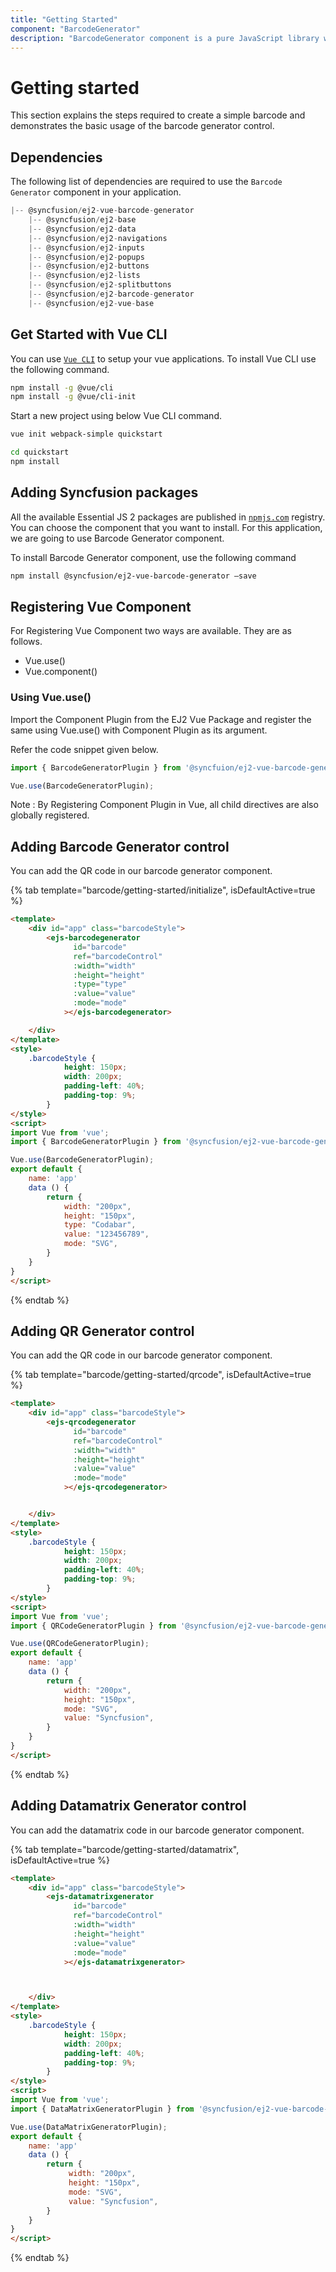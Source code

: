 ```yaml
---
title: "Getting Started"
component: "BarcodeGenerator"
description: "BarcodeGenerator component is a pure JavaScript library which will convert a string to Barcode and show it to the user. This supports major 1D and 2D barcodes including coda bar, code 128, QR Code."
---
```


# Getting started

This section explains the steps required to create a simple barcode and demonstrates the basic usage of the barcode generator control.

## Dependencies

The following list of dependencies are required to use the `Barcode Generator` component in your application.

```javascript
|-- @syncfusion/ej2-vue-barcode-generator
    |-- @syncfusion/ej2-base
    |-- @syncfusion/ej2-data
    |-- @syncfusion/ej2-navigations
    |-- @syncfusion/ej2-inputs
    |-- @syncfusion/ej2-popups
    |-- @syncfusion/ej2-buttons
    |-- @syncfusion/ej2-lists
    |-- @syncfusion/ej2-splitbuttons
    |-- @syncfusion/ej2-barcode-generator
    |-- @syncfusion/ej2-vue-base
```

## Get Started with Vue CLI

You can use [`Vue CLI`](https://github.com/vuejs/vue-cli) to setup your vue applications.
To install Vue CLI use the following command.

```bash
npm install -g @vue/cli
npm install -g @vue/cli-init
```

Start a new project using below Vue CLI command.

```bash
vue init webpack-simple quickstart

cd quickstart
npm install

```

## Adding Syncfusion packages

All the available Essential JS 2 packages are published in [`npmjs.com`](https://www.npmjs.com/~syncfusionorg) registry.
You can choose the component that you want to install. For this application, we are going to use Barcode Generator component.

To install Barcode Generator component, use the following command

```bash
npm install @syncfusion/ej2-vue-barcode-generator –save
```

## Registering Vue Component

For Registering Vue Component two ways are available. They are as follows.
* Vue.use()
* Vue.component()

### Using Vue.use()

Import the Component Plugin from the EJ2 Vue Package and register the same using Vue.use() with Component Plugin as its argument.

Refer the code snippet given below.

```typescript
import { BarcodeGeneratorPlugin } from '@syncfuion/ej2-vue-barcode-generator';

Vue.use(BarcodeGeneratorPlugin);
```

Note : By Registering Component Plugin in Vue, all child directives are also globally registered.

## Adding Barcode Generator control

You can add the QR code in our barcode generator component.

{% tab template="barcode/getting-started/initialize", isDefaultActive=true %}

```html
<template>
    <div id="app" class="barcodeStyle">
        <ejs-barcodegenerator
              id="barcode"
              ref="barcodeControl"
              :width="width"
              :height="height"
              :type="type"
              :value="value"
              :mode="mode"
            ></ejs-barcodegenerator>

    </div>
</template>
<style>
    .barcodeStyle {
            height: 150px;
            width: 200px;
            padding-left: 40%;
            padding-top: 9%;
        }
</style>
<script>
import Vue from 'vue';
import { BarcodeGeneratorPlugin } from '@syncfusion/ej2-vue-barcode-generator';

Vue.use(BarcodeGeneratorPlugin);
export default {
    name: 'app'
    data () {
        return {
            width: "200px",
            height: "150px",
            type: "Codabar",
            value: "123456789",
            mode: "SVG",
        }
    }
}
</script>
```

{% endtab %}

## Adding QR Generator control

You can add the QR code in our barcode generator component.

{% tab template="barcode/getting-started/qrcode", isDefaultActive=true %}

```html
<template>
    <div id="app" class="barcodeStyle">
        <ejs-qrcodegenerator
              id="barcode"
              ref="barcodeControl"
              :width="width"
              :height="height"
              :value="value"
              :mode="mode"
            ></ejs-qrcodegenerator>


    </div>
</template>
<style>
    .barcodeStyle {
            height: 150px;
            width: 200px;
            padding-left: 40%;
            padding-top: 9%;
        }
</style>
<script>
import Vue from 'vue';
import { QRCodeGeneratorPlugin } from '@syncfusion/ej2-vue-barcode-generator';

Vue.use(QRCodeGeneratorPlugin);
export default {
    name: 'app'
    data () {
        return {
            width: "200px",
            height: "150px",
            mode: "SVG",
            value: "Syncfusion",
        }
    }
}
</script>
```

{% endtab %}

## Adding Datamatrix Generator control

You can add the datamatrix code in our barcode generator component.

{% tab template="barcode/getting-started/datamatrix", isDefaultActive=true %}

```html
<template>
    <div id="app" class="barcodeStyle">
        <ejs-datamatrixgenerator
              id="barcode"
              ref="barcodeControl"
              :width="width"
              :height="height"
              :value="value"
              :mode="mode"
            ></ejs-datamatrixgenerator>



    </div>
</template>
<style>
    .barcodeStyle {
            height: 150px;
            width: 200px;
            padding-left: 40%;
            padding-top: 9%;
        }
</style>
<script>
import Vue from 'vue';
import { DataMatrixGeneratorPlugin } from '@syncfusion/ej2-vue-barcode-generator';

Vue.use(DataMatrixGeneratorPlugin);
export default {
    name: 'app'
    data () {
        return {
             width: "200px",
             height: "150px",
             mode: "SVG",
             value: "Syncfusion",
        }
    }
}
</script>
```

{% endtab %}